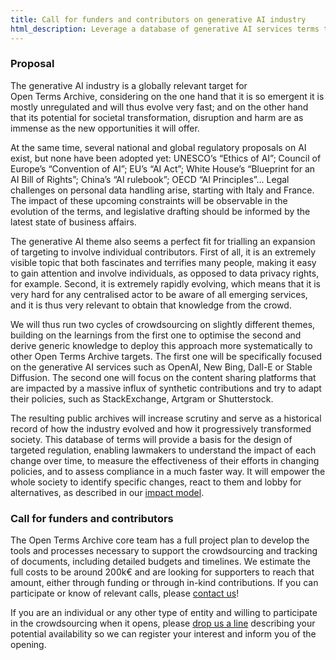 ```yaml
---
title: Call for funders and contributors on generative AI industry
html_description: Leverage a database of generative AI services terms to design AI regulation and assess upcoming compliance
---
```


### Proposal

The generative AI industry is a globally relevant target for Open Terms Archive, considering on the one hand that it is so emergent it is mostly unregulated and will thus evolve very fast; and on the other hand that its potential for societal transformation, disruption and harm are as immense as the new opportunities it will offer.

At the same time, several national and global regulatory proposals on AI exist, but none have been adopted yet: UNESCO’s “Ethics of AI”; Council of Europe’s “Convention of AI”; EU’s “AI Act”; White House’s “Blueprint for an AI Bill of Rights”; China’s “AI rulebook”; OECD “AI Principles”… Legal challenges on personal data handling arise, starting with Italy and France. The impact of these upcoming constraints will be observable in the evolution of the terms, and legislative drafting should be informed by the latest state of business affairs.

The generative AI theme also seems a perfect fit for trialling an expansion of targeting to involve individual contributors. First of all, it is an extremely visible topic that both fascinates and terrifies many people, making it easy to gain attention and involve individuals, as opposed to data privacy rights, for example. Second, it is extremely rapidly evolving, which means that it is very hard for any centralised actor to be aware of all emerging services, and it is thus very relevant to obtain that knowledge from the crowd.

We will thus run two cycles of crowdsourcing on slightly different themes, building on the learnings from the first one to optimise the second and derive generic knowledge to deploy this approach more systematically to other Open Terms Archive targets. The first one will be specifically focused on the generative AI services such as OpenAI, New Bing, Dall-E or Stable Diffusion. The second one will focus on the content sharing platforms that are impacted by a massive influx of synthetic contributions and try to adapt their policies, such as StackExchange, Artgram or Shutterstock.

The resulting public archives will increase scrutiny and serve as a historical record of how the industry evolved and how it progressively transformed society. This database of terms will provide a basis for the design of targeted regulation, enabling lawmakers to understand the impact of each change over time, to measure the effectiveness of their efforts in changing policies, and to assess compliance in a much faster way. It will empower the whole society to identify specific changes, react to them and lobby for alternatives, as described in our [impact model](/impact).

### Call for funders and contributors

The Open Terms Archive core team has a full project plan to develop the tools and processes necessary to support the crowdsourcing and tracking of documents, including detailed budgets and timelines. We estimate the full costs to be around 200k€ and are looking for supporters to reach that amount, either through funding or through in-kind contributions. If you can participate or know of relevant calls, please [contact us](mailto:contact@opentermsarchive.org)!

If you are an individual or any other type of entity and willing to participate in the crowdsourcing when it opens, please [drop us a line](mailto:contact@opentermsarchive.org) describing your potential availability so we can register your interest and inform you of the opening.
